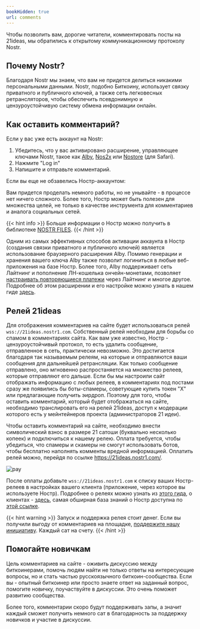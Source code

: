 ```yaml
---
bookHidden: true
url: comments
---
```


Чтобы позволить вам, дорогие читатели, комментировать посты на 21ideas, мы обратились к открытому коммуникационному протоколу Nostr. 

## Почему Nostr?

Благодаря Nostr мы знаем, что вам не придется делиться никакими персональными данными. Nostr, подобно Биткоину, использует связку приватного и публичного ключей, а также сеть легковесных ретрансляторов, чтобы обеспечить псевдонимную и цензуроустойчивую систему обмена информации онлайн.

## Как оставить комментарий?

Если у вас уже есть аккаунт на Nostr:

1. Убедитесь, что у вас активировано расширение, управляющее ключами Nostr, такое как [Alby](https://nostr.21ideas.org/docs/guides/Alby.html), [Nos2x](https://chrome.google.com/webstore/detail/nos2x/kpgefcfmnafjgpblomihpgmejjdanjjp) или [Nostore](https://apps.apple.com/us/app/nostore/id1666553677) (для Safari).
2. Нажмите "Log in"
3. Напишите и отправьте комментарий.

Если вы еще не обзавелись Ностр-аккаунтом: 

Вам придется проделать немного работы, но не унывайте - в процессе нет ничего сложного. Более того, Ностр может быть полезен для множества целей, не только в качестве инструмента для комментариев и аналога социальных сетей. 

{{< hint info >}}
Больше информации о Ностр можно получить в библиотеке [NOSTR FILES](https://nostr.21ideas.org). 
{{< /hint >}}

Одним из самых эффективных способов активации аккаунта в Ностр (создания связки приватного и публичного ключей) является использование браузерного расширения Alby. Помимо генерации и хранения вашего ключа Alby также позволит логиниться в любые веб-приложения на базе Ностр. Более того, Alby поддерживает сеть Лайтнинг и пополнение ЛН-кошелька ончейн-монетами, позволяет [настраивать повторяющиеся платежи](https://21ideas.org/zapplanner/) через Лайтнинг и многое другое. Подробнее об этом расширении и его настройке можно узнать в нашем гиде [здесь](https://nostr.21ideas.org/docs/guides/Alby.html).

## Релей 21ideas

Для отображения комментариев на сайте будет использоваться релей `wss://21ideas.nostr1.com`. Собственный релей необходим для борьбы со спамом в комментариях сайта. Как вам уже известно, Ностр - цензуроустойчивый протокол, то есть удалить сообщение, отправленное в сеть, практически невозможно. Это достигается благодаря так называемым релеям, на которые и отправляются ваши сообщения для дальнейшей ретрансляции. Как только сообщение отправлено, оно мгновенно распростаняется на множество релеев, которые отправляют его дальше. Если бы мы настроили сайт отображать информацию с любых релеев, в комментариях под постами сразу же появились бы боты-спамеры, советующие купить токен "Х" или предлагающие получить эирдроп. Поэтому для того, чтобы оставить комментарий, который будет отображаться на сайте, необходимо транслировать его на релей 21ideas, доступ к модерации которого есть у мейнтейнеров проекта (администраторов 21 идеи).

Чтобы оставить комментарий на сайте, необходимо внести символический взнос в размере 21 сатоши (буквально несколько копеек) и подключиться к нашему релею. Оплата требуется, чтобы убедиться, что спамеры и скамеры не смогут использовать ботов, чтобы бесплатно наполнять комменты вредной информацией. Оплатить релей можно, перейдя по ссылке https://21ideas.nostr1.com/. 

![pay](https://i.nostr.build/Z4BD.png)

После оплаты добавьте `wss://21ideas.nostr1.com` к списку ваших Ностр-релеев в настройках вашего клиента (приложение, через которое вы используете Ностр). Подробнее о релеях можно узнать из [этого гида](https://nostr.21ideas.org/docs/knowledgebase/relays.html), о клиентах - [здесь](https://nostr.21ideas.org/docs/basics/clients.html), самая обширная база знаний о Ностр доступна по [этой ссылке](https://nostr.21ideas.org).

{{< hint warning >}}
Запуск и поддержка релея стоит денег. Если вы получили выгоду от комментариев на площадке, [поддержите нашу инициативу](/contribute/). Каждый сат на счету.
{{< /hint >}}

## Помогайте новичкам

Цель комментариев на сайте - оживить дискуссию между биткоинерами, помочь людям найти не только ответы на интересующие вопросы, но и стать частью русскоязычного биткоин-сообщества. Если вы - опытный биткоинер или просто знаете ответ на заданный вопрос, помогите новичку, поучаствуйте в дискуссии. Это очень поможет развитию сообщества. 

Более того, комментарии скоро будут поддерживать запы, а значит каждый сможет получить немного сат в благодарность за поддержку новичков и участие в дискуссии.


